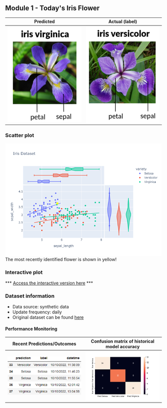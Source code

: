 
## Module 1 - Today's Iris Flower 

| Predicted | Actual (label)
|--------|------- 
| ![Iris](https://raw.githubusercontent.com/bensnow6/serverless-ml-course/main/assets/module1/latest_iris.png) | ![Iris](https://raw.githubusercontent.com/bensnow6/serverless-ml-course/main/assets/module1/actual_iris.png) 

### Scatter plot
![Scatter plot](https://raw.githubusercontent.com/bensnow6/serverless-ml-course/main/assets/module1/scatter_plot.png)
The most recently identified flower is shown in yellow!

### Interactive plot
*** [Access the interactive version here](https://bensnow6.github.io/iris_interactive/) ***

### Dataset information
 * Data source: synthetic data
 * Update frequency: daily
 * Original dataset can be found [here](https://repo.hops.works/master/hopsworks-tutorials/data/iris.csv)

#### Performance Monitoring 

| Recent Predictions/Outcomes | Confusion matrix of historical model accuracy 
|--------|------- 
| ![Recent predictions](https://raw.githubusercontent.com/bensnow6/serverless-ml-course/main/assets/module1/df_recent.png) | ![Confusion Matrix](https://raw.githubusercontent.com/bensnow6/serverless-ml-course/main/assets/module1/confusion_matrix.png)


